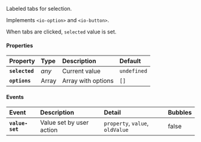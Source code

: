 Labeled tabs for selection.

Implements `<io-option>` and `<io-button>`.

<io-element-demo element="io-tabs" properties='{"selected": 1, "options": [1,2,3]}'></io-element-demo>

<io-element-demo element="io-tabs" properties='{"selected": 1, "options": [{"value": 1, "label": "one"}, {"value": 2, "label": "two"}, {"value": 3, "label": "three"}]}'></io-element-demo>

When tabs are clicked, `selected` value is set.

#### Properties ####

| Property | Type | Description | Default |
|:---------|:-----|:------------|:--------|
| **`selected`** | _any_    | Current value      | `undefined` |
| **`options`**  | Array    | Array with options | `[]` |

#### Events ####

| Event | Description | Detail | Bubbles |
|:------|:------------|:-------|:--------|
| **`value-set`** | Value set by user action | `property`, `value`, `oldValue` | false |
